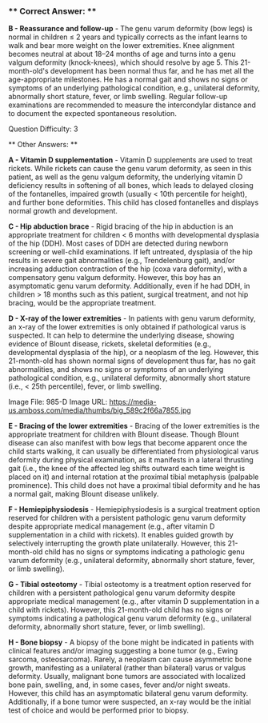 ### ** Correct Answer: **

**B - Reassurance and follow-up** - The genu varum deformity (bow legs) is normal in children ≤ 2 years and typically corrects as the infant learns to walk and bear more weight on the lower extremities. Knee alignment becomes neutral at about 18–24 months of age and turns into a genu valgum deformity (knock-knees), which should resolve by age 5. This 21-month-old's development has been normal thus far, and he has met all the age-appropriate milestones. He has a normal gait and shows no signs or symptoms of an underlying pathological condition, e.g., unilateral deformity, abnormally short stature, fever, or limb swelling. Regular follow-up examinations are recommended to measure the intercondylar distance and to document the expected spontaneous resolution.

Question Difficulty: 3

** Other Answers: **

**A - Vitamin D supplementation** - Vitamin D supplements are used to treat rickets. While rickets can cause the genu varum deformity, as seen in this patient, as well as the genu valgum deformity, the underlying vitamin D deficiency results in softening of all bones, which leads to delayed closing of the fontanelles, impaired growth (usually < 10th percentile for height), and further bone deformities. This child has closed fontanelles and displays normal growth and development.

**C - Hip abduction brace** - Rigid bracing of the hip in abduction is an appropriate treatment for children < 6 months with developmental dysplasia of the hip (DDH). Most cases of DDH are detected during newborn screening or well-child examinations. If left untreated, dysplasia of the hip results in severe gait abnormalities (e.g., Trendelenburg gait), and/or increasing adduction contraction of the hip (coxa vara deformity), with a compensatory genu valgum deformity. However, this boy has an asymptomatic genu varum deformity. Additionally, even if he had DDH, in children > 18 months such as this patient, surgical treatment, and not hip bracing, would be the appropriate treatment.

**D - X-ray of the lower extremities** - In patients with genu varum deformity, an x-ray of the lower extremities is only obtained if pathological varus is suspected. It can help to determine the underlying disease, showing evidence of Blount disease, rickets, skeletal deformities (e.g., developmental dysplasia of the hip), or a neoplasm of the leg. However, this 21-month-old has shown normal signs of development thus far, has no gait abnormalities, and shows no signs or symptoms of an underlying pathological condition, e.g., unilateral deformity, abnormally short stature (i.e., < 25th percentile), fever, or limb swelling.

Image File: 985-D
Image URL: https://media-us.amboss.com/media/thumbs/big_589c2f66a7855.jpg

**E - Bracing of the lower extremities** - Bracing of the lower extremities is the appropriate treatment for children with Blount disease. Though Blount disease can also manifest with bow legs that become apparent once the child starts walking, it can usually be differentiated from physiological varus deformity during physical examination, as it manifests in a lateral thrusting gait (i.e., the knee of the affected leg shifts outward each time weight is placed on it) and internal rotation at the proximal tibial metaphysis (palpable prominence). This child does not have a proximal tibial deformity and he has a normal gait, making Blount disease unlikely.

**F - Hemiepiphysiodesis** - Hemiepiphysiodesis is a surgical treatment option reserved for children with a persistent pathologic genu varum deformity despite appropriate medical management (e.g., after vitamin D supplementation in a child with rickets). It enables guided growth by selectively interrupting the growth plate unilaterally. However, this 21-month-old child has no signs or symptoms indicating a pathologic genu varum deformity (e.g., unilateral deformity, abnormally short stature, fever, or limb swelling).

**G - Tibial osteotomy** - Tibial osteotomy is a treatment option reserved for children with a persistent pathological genu varum deformity despite appropriate medical management (e.g., after vitamin D supplementation in a child with rickets). However, this 21-month-old child has no signs or symptoms indicating a pathological genu varum deformity (e.g., unilateral deformity, abnormally short stature, fever, or limb swelling).

**H - Bone biopsy** - A biopsy of the bone might be indicated in patients with clinical features and/or imaging suggesting a bone tumor (e.g., Ewing sarcoma, osteosarcoma). Rarely, a neoplasm can cause asymmetric bone growth, manifesting as a unilateral (rather than bilateral) varus or valgus deformity. Usually, malignant bone tumors are associated with localized bone pain, swelling, and, in some cases, fever and/or night sweats. However, this child has an asymptomatic bilateral genu varum deformity. Additionally, if a bone tumor were suspected, an x-ray would be the initial test of choice and would be performed prior to biopsy.

